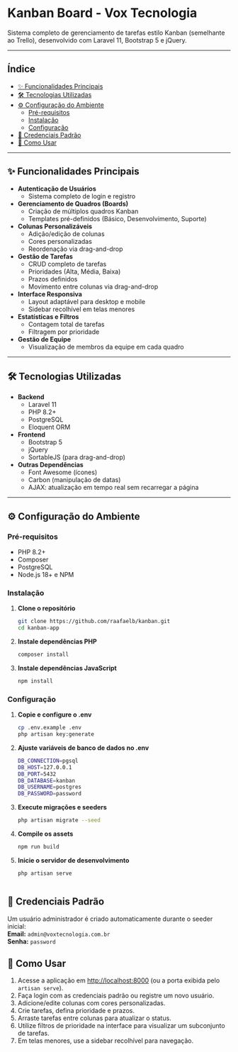 # Kanban Board - Vox Tecnologia

Sistema completo de gerenciamento de tarefas estilo Kanban (semelhante ao Trello), desenvolvido com Laravel 11, Bootstrap 5 e jQuery.

---

## Índice

- [✨ Funcionalidades Principais](#-funcionalidades-principais)
- [🛠️ Tecnologias Utilizadas](#️-tecnologias-utilizadas)
- [⚙️ Configuração do Ambiente](#️-configuração-do-ambiente)
  - [Pré-requisitos](#pré-requisitos)
  - [Instalação](#instalação)
  - [Configuração](#configuração)
- [🔐 Credenciais Padrão](#-credenciais-padrão)
- [🚀 Como Usar](#-como-usar)

---

## ✨ Funcionalidades Principais

- **Autenticação de Usuários**
  - Sistema completo de login e registro
- **Gerenciamento de Quadros (Boards)**
  - Criação de múltiplos quadros Kanban
  - Templates pré-definidos (Básico, Desenvolvimento, Suporte)
- **Colunas Personalizáveis**
  - Adição/edição de colunas
  - Cores personalizadas
  - Reordenação via drag-and-drop
- **Gestão de Tarefas**
  - CRUD completo de tarefas
  - Prioridades (Alta, Média, Baixa)
  - Prazos definidos
  - Movimento entre colunas via drag-and-drop
- **Interface Responsiva**
  - Layout adaptável para desktop e mobile
  - Sidebar recolhível em telas menores
- **Estatísticas e Filtros**
  - Contagem total de tarefas
  - Filtragem por prioridade
- **Gestão de Equipe**
  - Visualização de membros da equipe em cada quadro

---

## 🛠️ Tecnologias Utilizadas

- **Backend**
  - Laravel 11
  - PHP 8.2+
  - PostgreSQL
  - Eloquent ORM
- **Frontend**
  - Bootstrap 5
  - jQuery
  - SortableJS (para drag-and-drop)
- **Outras Dependências**
  - Font Awesome (ícones)
  - Carbon (manipulação de datas)
  - AJAX: atualização em tempo real sem recarregar a página

---

## ⚙️ Configuração do Ambiente

### Pré-requisitos

- PHP 8.2+
- Composer
- PostgreSQL
- Node.js 18+ e NPM

### Instalação

1. **Clone o repositório**  
   ```bash
   git clone https://github.com/raafaelb/kanban.git
   cd kanban-app

2. **Instale dependências PHP**
    ```bash
    composer install

3. **Instale dependências JavaScript**
    ```bash
    npm install

### Configuração

1. **Copie e configure o .env**
    ```bash
    cp .env.example .env
    php artisan key:generate

2. **Ajuste variáveis de banco de dados no .env**
    ```bash
    DB_CONNECTION=pgsql
    DB_HOST=127.0.0.1
    DB_PORT=5432
    DB_DATABASE=kanban
    DB_USERNAME=postgres
    DB_PASSWORD=password

3. **Execute migrações e seeders**
    ```bash
    php artisan migrate --seed

4. **Compile os assets**
    ```bash
    npm run build

5. **Inicie o servidor de desenvolvimento**
    ```bash
    php artisan serve



## 🔐 Credenciais Padrão

Um usuário administrador é criado automaticamente durante o seeder inicial:  
**Email:** `admin@voxtecnologia.com.br`  
**Senha:** `password`


## 🚀 Como Usar

1. Acesse a aplicação em [http://localhost:8000](http://localhost:8000) (ou a porta exibida pelo `artisan serve`).
2. Faça login com as credenciais padrão ou registre um novo usuário.
3. Adicione/edite colunas com cores personalizadas.
4. Crie tarefas, defina prioridade e prazos.
5. Arraste tarefas entre colunas para atualizar o status.
6. Utilize filtros de prioridade na interface para visualizar um subconjunto de tarefas.
7. Em telas menores, use a sidebar recolhível para navegação.
